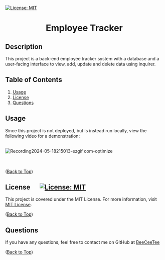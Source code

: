 [![License: MIT](https://img.shields.io/badge/License-MIT-yellow.svg)](https://opensource.org/licenses/MIT)

  # <p align="center">Employee Tracker

  ## Description  
This project is a back-end employee tracker system with a database and a user-facing interface to view, add, update and delete data using inquirer. 

  ## Table of Contents
  1. [Usage](#usage)
  1. [License](#license)
  1. [Questions](#questions)
     
  ## Usage
  Since this project is not deployed, but is instead run locally, view the following video for a demonstration:
   <br/><br/>

![Recording2024-05-18215013-ezgif com-optimize](https://github.com/BeeCeeTee/CWRU-12-Employee-Tracker/assets/117789057/0958c65b-2162-433e-af9f-e4d5b7192bdf)

   <br/><br/>
([Back to Top](#table-of-contents))
     
  ## License &nbsp;&nbsp;&nbsp;&nbsp;&nbsp;[![License: MIT](https://img.shields.io/badge/License-MIT-yellow.svg)](https://opensource.org/licenses/MIT)
  This project is covered under the MIT License. For more information, visit [MIT License](https://opensource.org/licenses/MIT).
     
  ([Back to Top](#table-of-contents))
     
  ## Questions
  If you have any questions, feel free to contact me on GitHub at [BeeCeeTee](https://www.github.com/BeeCeeTee)
     
  ([Back to Top](#table-of-contents))
